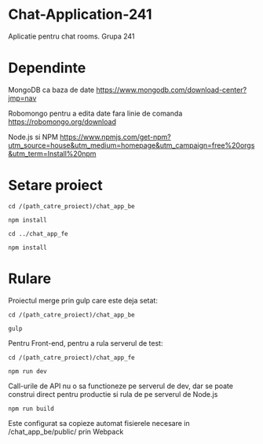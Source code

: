 # Chat-Application-241
Aplicatie pentru chat rooms.
Grupa 241

# Dependinte

MongoDB ca baza de date
https://www.mongodb.com/download-center?jmp=nav

Robomongo pentru a edita date fara linie de comanda
https://robomongo.org/download

Node.js si NPM
https://www.npmjs.com/get-npm?utm_source=house&utm_medium=homepage&utm_campaign=free%20orgs&utm_term=Install%20npm


# Setare proiect

`cd /(path_catre_proiect)/chat_app_be`

`npm install`

`cd ../chat_app_fe`

`npm install`

# Rulare
Proiectul merge prin gulp care este deja setat:

`cd /(path_catre_proiect)/chat_app_be`

`gulp`

Pentru Front-end, pentru a rula serverul de test:

`cd /(path_catre_proiect)/chat_app_fe`

`npm run dev`

Call-urile de API nu o sa functioneze pe serverul de dev, dar se poate construi direct pentru productie si rula de pe serverul de Node.js

`npm run build`

Este configurat sa copieze automat fisierele necesare in /chat_app_be/public/ prin Webpack
